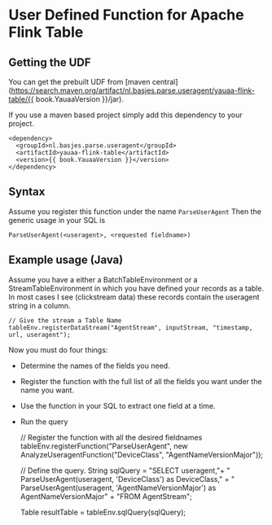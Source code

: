 # User Defined Function for Apache Flink Table

## Getting the UDF
You can get the prebuilt UDF from [maven central](https://search.maven.org/artifact/nl.basjes.parse.useragent/yauaa-flink-table/{{ book.YauaaVersion }}/jar).

If you use a maven based project simply add this dependency to your project.

<pre><code>&lt;dependency&gt;
  &lt;groupId&gt;nl.basjes.parse.useragent&lt;/groupId&gt;
  &lt;artifactId&gt;yauaa-flink-table&lt;/artifactId&gt;
  &lt;version&gt;{{ book.YauaaVersion }}&lt;/version&gt;
&lt;/dependency&gt;
</code></pre>

## Syntax
Assume you register this function under the name `ParseUserAgent`
Then the generic usage in your SQL is

<pre><code>ParseUserAgent(&lt;useragent&gt;, &lt;requested fieldname&gt;)</code></pre>

## Example usage (Java)
Assume you have a either a BatchTableEnvironment or a StreamTableEnvironment in which you have defined your records as a table.
In most cases I see (clickstream data) these records contain the useragent string in a column.

    // Give the stream a Table Name
    tableEnv.registerDataStream("AgentStream", inputStream, "timestamp, url, useragent");

Now you must do four things:

* Determine the names of the fields you need.
* Register the function with the full list of all the fields you want under the name you want.
* Use the function in your SQL to extract one field at a time.
* Run the query


    // Register the function with all the desired fieldnames
    tableEnv.registerFunction("ParseUserAgent", new AnalyzeUseragentFunction("DeviceClass", "AgentNameVersionMajor"));

    // Define the query.
    String sqlQuery =
        "SELECT useragent,"+
        "       ParseUserAgent(useragent, 'DeviceClass')            as DeviceClass," +
        "       ParseUserAgent(useragent, 'AgentNameVersionMajor')  as AgentNameVersionMajor" +
        "FROM AgentStream";

    Table  resultTable   = tableEnv.sqlQuery(sqlQuery);

